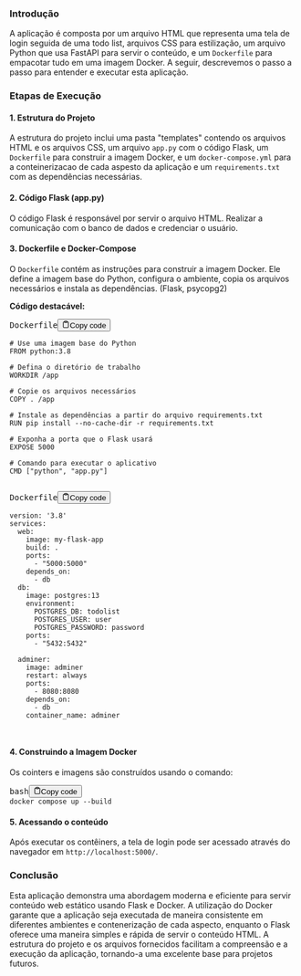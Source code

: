 
### Introdução

A aplicação é composta por um arquivo HTML que representa uma tela de login seguida de uma todo list, arquivos CSS para estilização, um arquivo Python que usa FastAPI para servir o conteúdo, e um `Dockerfile` para empacotar tudo em uma imagem Docker. A seguir, descrevemos o passo a passo para entender e executar esta aplicação.

### Etapas de Execução

#### 1. Estrutura do Projeto

A estrutura do projeto inclui uma pasta "templates" contendo os arquivos HTML e os arquivos CSS, um arquivo `app.py` com o código Flask, um `Dockerfile` para construir a imagem Docker, e um `docker-compose.yml` para a conteinerizacao de cada aspesto da aplicação e um `requirements.txt` com as dependências necessárias.

#### 2. Código Flask (app.py)

O código Flask é responsável por servir o arquivo HTML. Realizar a comunicação com o banco de dados e credenciar o usuário. 

#### 3. Dockerfile e Docker-Compose

O `Dockerfile` contém as instruções para construir a imagem Docker. Ele define a imagem base do Python, configura o ambiente, copia os arquivos necessários e instala as dependências. (Flask, psycopg2)

**Código destacável:**

<pre><div class="bg-black rounded-md mb-4"><div class="flex items-center relative text-gray-200 bg-gray-800 px-4 py-2 text-xs font-sans justify-between rounded-t-md"><span>Dockerfile</span><button class="flex ml-auto gap-2"><svg stroke="currentColor" fill="none" stroke-width="2" viewBox="0 0 24 24" stroke-linecap="round" stroke-linejoin="round" class="h-4 w-4" height="1em" width="1em" xmlns="http://www.w3.org/2000/svg"><path d="M16 4h2a2 2 0 0 1 2 2v14a2 2 0 0 1-2 2H6a2 2 0 0 1-2-2V6a2 2 0 0 1 2-2h2"></path><rect x="8" y="2" width="8" height="4" rx="1" ry="1"></rect></svg>Copy code</button></div><div class="p-4 overflow-y-auto"><code class="!whitespace-pre hljs language-Dockerfile">
# Use uma imagem base do Python
FROM python:3.8

# Defina o diretório de trabalho
WORKDIR /app

# Copie os arquivos necessários
COPY . /app

# Instale as dependências a partir do arquivo requirements.txt
RUN pip install --no-cache-dir -r requirements.txt

# Exponha a porta que o Flask usará
EXPOSE 5000

# Comando para executar o aplicativo
CMD ["python", "app.py"]

</code></div></div></pre>

<pre><div class="bg-black rounded-md mb-4"><div class="flex items-center relative text-gray-200 bg-gray-800 px-4 py-2 text-xs font-sans justify-between rounded-t-md"><span>Dockerfile</span><button class="flex ml-auto gap-2"><svg stroke="currentColor" fill="none" stroke-width="2" viewBox="0 0 24 24" stroke-linecap="round" stroke-linejoin="round" class="h-4 w-4" height="1em" width="1em" xmlns="http://www.w3.org/2000/svg"><path d="M16 4h2a2 2 0 0 1 2 2v14a2 2 0 0 1-2 2H6a2 2 0 0 1-2-2V6a2 2 0 0 1 2-2h2"></path><rect x="8" y="2" width="8" height="4" rx="1" ry="1"></rect></svg>Copy code</button></div><div class="p-4 overflow-y-auto"><code class="!whitespace-pre hljs language-Dockerfile">
version: '3.8'
services:
  web:
    image: my-flask-app
    build: .
    ports:
      - "5000:5000"
    depends_on:
      - db
  db:
    image: postgres:13
    environment:
      POSTGRES_DB: todolist
      POSTGRES_USER: user
      POSTGRES_PASSWORD: password
    ports:
      - "5432:5432"
      
  adminer:
    image: adminer
    restart: always
    ports:
      - 8080:8080
    depends_on:
      - db
    container_name: adminer    


</code></div></div></pre>

#### 4. Construindo a Imagem Docker

Os cointers e imagens são construídos usando o comando:

<pre><div class="bg-black rounded-md mb-4"><div class="flex items-center relative text-gray-200 bg-gray-800 px-4 py-2 text-xs font-sans justify-between rounded-t-md"><span>bash</span><button class="flex ml-auto gap-2"><svg stroke="currentColor" fill="none" stroke-width="2" viewBox="0 0 24 24" stroke-linecap="round" stroke-linejoin="round" class="h-4 w-4" height="1em" width="1em" xmlns="http://www.w3.org/2000/svg"><path d="M16 4h2a2 2 0 0 1 2 2v14a2 2 0 0 1-2 2H6a2 2 0 0 1-2-2V6a2 2 0 0 1 2-2h2"></path><rect x="8" y="2" width="8" height="4" rx="1" ry="1"></rect></svg>Copy code</button></div><div class="p-4 overflow-y-auto"><code class="!whitespace-pre hljs language-bash">docker compose up --build
</code></div></div></pre>


#### 5. Acessando o conteúdo

Após executar os contêiners, a tela de login pode ser acessado através do navegador em `http://localhost:5000/`.

### Conclusão

Esta aplicação demonstra uma abordagem moderna e eficiente para servir conteúdo web estático usando Flask e Docker. A utilização do Docker garante que a aplicação seja executada de maneira consistente em diferentes ambientes e contenerização de cada aspecto, enquanto o Flask oferece uma maneira simples e rápida de servir o conteúdo HTML. A estrutura do projeto e os arquivos fornecidos facilitam a compreensão e a execução da aplicação, tornando-a uma excelente base para projetos futuros.
